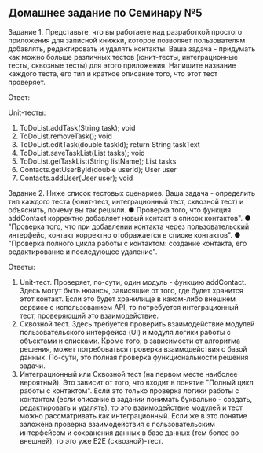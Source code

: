 ## Домашнее задание по Семинару №5
Задание 1. Представьте, что вы работаете над разработкой простого приложения для записной книжки,
которое позволяет пользователям добавлять, редактировать и удалять контакты.
Ваша задача - придумать как можно больше различных тестов (юнит-тесты, интеграционные тесты,
сквозные тесты) для этого приложения. Напишите название каждого теста, его тип и краткое описание того,
что этот тест проверяет.

Ответ:

Unit-тесты:
1. ToDoList.addTask(String task); void
2. ToDoList.removeTask(); void
3. ToDoList.editTask(double taskId); return String taskText
4. ToDoList.saveTaskList(List<Task> tasks); void
5. ToDoList.getTaskList(String listName); List<Task> tasks
6. Contacts.getUserById(double userId); User user
7. Contacts.addUser(User user); void

Задание 2. Ниже список тестовых сценариев. Ваша задача - определить тип каждого теста (юнит-тест,
интеграционный тест, сквозной тест) и объяснить, почему вы так решили.
● Проверка того, что функция addContact корректно добавляет новый контакт в список контактов".
● "Проверка того, что при добавлении контакта через пользовательский интерфейс, контакт корректно
отображается в списке контактов".
● "Проверка полного цикла работы с контактом: создание контакта, его редактирование и
последующее удаление".

Ответы:
1. Unit-тест. Проверяет, по-сути, один модуль - функцию addContact. Здесь могут быть нюансы, зависящие от того, где будет хранится этот контакт. Если это будет хранилище в каком-либо внешнем сервисе с использованием API, то потребуется интеграционный тест, проверяющий это взаимодействие.
2. Сквозной тест. Здесь требуется проверить взаимодействие модулей пользовательского интерфейса (UI) и модуля логики работы с объектами и списками. Кроме того, в зависимости от алгоритма решения, может потребоваться проверка взаимодействия с базой данных. По-сути, это полная проверка функциональности решения задачи.
3. Интеграционный или Сквозной тест (на первом месте наиболее вероятный). Это зависит от того, что входит в понятие "Полный цикл работы с контактом". Если это только проверка логики работы с контактом (если описание в задании понимать буквально - создать, редактировать и удалять), то это взаимодействие модулей и тест можно рассматривать как интеграционный. Если же в это понятие заложена проверка взаимодействия с пользовательским интерфейсом и сохранения данных в базе данных (тем более во внешней), то это уже E2E (сквозной)-тест. 